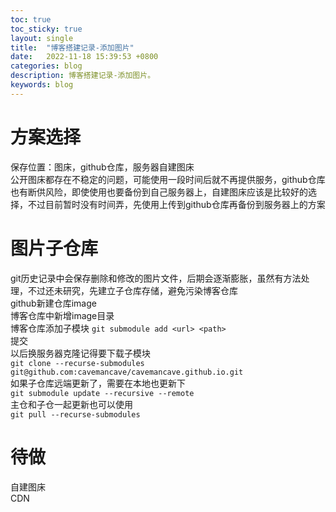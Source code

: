 ```yaml
---
toc: true
toc_sticky: true
layout: single
title:  "博客搭建记录-添加图片"
date:   2022-11-18 15:39:53 +0800
categories: blog
description: 博客搭建记录-添加图片。
keywords: blog
---
```

# 方案选择
保存位置：图床，github仓库，服务器自建图床  
公开图床都存在不稳定的问题，可能使用一段时间后就不再提供服务，github仓库也有断供风险，即使使用也要备份到自己服务器上，自建图床应该是比较好的选择，不过目前暂时没有时间弄，先使用上传到github仓库再备份到服务器上的方案  

# 图片子仓库
git历史记录中会保存删除和修改的图片文件，后期会逐渐膨胀，虽然有方法处理，不过还未研究，先建立子仓库存储，避免污染博客仓库  
github新建仓库image  
博客仓库中新增image目录  
博客仓库添加子模块 `git submodule add <url> <path>`  
提交  
以后换服务器克隆记得要下载子模块  
`git clone --recurse-submodules git@github.com:cavemancave/cavemancave.github.io.git`  
如果子仓库远端更新了，需要在本地也更新下  
`git submodule update --recursive --remote`  
主仓和子仓一起更新也可以使用  
`git pull --recurse-submodules`  

# 待做
自建图床  
CDN  
